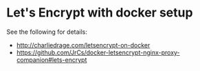# Let's Encrypt with docker setup

See the following for details:
- http://charliedrage.com/letsencrypt-on-docker
- https://github.com/JrCs/docker-letsencrypt-nginx-proxy-companion#lets-encrypt
